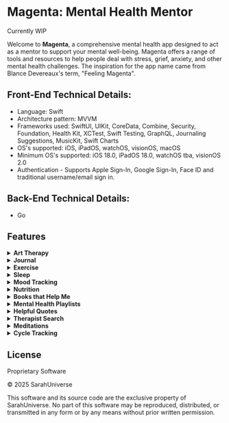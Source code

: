 # Magenta: Mental Health Mentor

Currently WIP

Welcome to **Magenta**, a comprehensive mental health app designed to act as a mentor to support your mental well-being. Magenta offers a range of tools and resources to help people deal with stress, grief, anxiety, and other mental health challenges.
The inspiration for the app name came from Blance Devereaux's term, "Feeling Magenta".

## Front-End Technical Details:
- Language: Swift
- Architecture pattern: MVVM
- Frameworks used: SwiftUI, UIKit, CoreData, Combine, Security, Foundation, Health Kit, XCTest, Swift Testing, GraphQL, Journaling Suggestions, MusicKit, Swift Charts
- OS's supported: iOS, iPadOS, watchOS, visionOS, macOS
- Minimum OS's supported: iOS 18.0, iPadOS 18.0, watchOS tba, visionOS 2.0
- Authentication - Supports Apple Sign-In, Google Sign-In, Face ID and traditional username/email sign in.

## Back-End Technical Details:
- Go

## Features

<details>
<summary><strong>Art Therapy</strong></summary>

### Key Features
- To Be Added
</details>

<details>
<summary><strong>Journal</strong></summary>

Maintain a private journal to express your thoughts and feelings using suggestions provided by Apple's Journaling Suggestions framework.

### Key Features
- To Be Added
</details>

<details>
<summary><strong>Exercise</strong></summary>

### Key Features
- To Be Added
</details>

<details>
<summary><strong>Sleep</strong></summary>

### Key Features
- To Be Added
</details>

<details>
<summary><strong>Mood Tracking</strong></summary>

Track your daily mood and identify patterns over time.

### Key Features
- To Be Added

</details>

<details>
<summary><strong>Nutrition</strong></summary>

### Key Features
- To Be Added
</details>

<details>
<summary><strong>Books that Help Me</strong></summary>

A curated digital bookshelf designed to support mental health and personal growth.

### Key Features
- Track books related to mental health, personal development, and self-improvement
- Organize books into three reading statuses:
  - Want to Read
  - Currently Reading
  - Finished Reading

</details>

<details>
<summary><strong>Mental Health Playlists</strong></summary>

Curate Music playlists using Apple's MusicKit framework.

### Key Features
- To Be Added
</details>

<details>
<summary><strong>Helpful Quotes</strong></summary>

### Key Features
- To Be Added
</details>

<details>
<summary><strong>Therapist Search</strong></summary>

Find nearby mental health professionals using this API: https://findtreatment.gov/assets/FindTreatment-Developer-Guide.pdf

### Key Features
- To Be Added
</details>

<details>
<summary><strong>Meditations</strong></summary>

Access a library of guided meditations to help you relax and reduce stress.

### Key Features
- To Be Added
</details>

<details>
<summary><strong>Cycle Tracking</strong></summary>

For females to track their period cycle using HealthKit because fluctuating hormones can have a huge effect on mental health.

### Key Features
- To Be Added
</details>

## License
Proprietary Software

© 2025 SarahUniverse

This software and its source code are the exclusive property of SarahUniverse.
No part of this software may be reproduced, distributed, or transmitted in any form or by any means without prior written permission.
